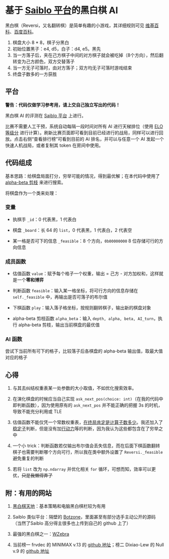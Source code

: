 # 基于 [Saiblo 平台](https://www.saiblo.net/)的黑白棋 AI

黑白棋（Reversi，又名翻转棋）是简单有趣的小游戏，其详细规则可见 [维基百科](https://zh.wikipedia.org/zh-cn/%E9%BB%91%E7%99%BD%E6%A3%8B)、[百度百科](https://baike.baidu.com/item/%E9%BB%91%E7%99%BD%E6%A3%8B/80689)。

1. 棋盘大小 8 * 8，棋子分黑白
2. 初始位置黑子：e4, d5，白子：d4, e5。黑先
3. 当一方落子后，夹在己方棋子中间的对方棋子就会被吃掉（8个方向），然后翻转变为己方颜色，双方交替落子
4. 当一方无子可落时，由对方落子；双方均无子可落时游戏结束
5. 终盘子数多的一方获胜


## 平台

**警告：代码仅做学习参考用，请上交自己独立写出的代码！**

黑白棋 AI 的评测在 [Saiblo 平台](https://www.saiblo.net/) 上进行。


比赛不需要人工干预，系统自动每隔一段时间对所有 AI 进行天梯排位（使用 [ELO 等级分](https://zh.wikipedia.org/wiki/%E7%AD%89%E7%BA%A7%E5%88%86) 进行计算）。刷新比赛页面即可看到目前已经进行的战局，同样可以进行回放。点击右侧“查看排行榜”可看到目前的 AI 排名，并可以与任意一个 AI 发起一个快速人机战局，或者复制其 token 在房间中使用。

## 代码组成

基本思路：给棋盘局面打分，穷举可能的情况，得到最优解；在本代码中使用了 [alpha-beta 剪枝](https://en.wikipedia.org/wiki/Alpha%E2%80%93beta_pruning) 来进行搜索。

将棋盘作为一个类来处理：

### 变量

* 执棋手 `_id`：0 代表黑，1 代表白

* 棋盘 `_board`：长 64 的 `list`，0 代表黑，1 代表白，2 代表空

* 某一格是否可下的信息 `_feasible`：8 个方向，`0b00000000` 8 位存储可行的方向信息

### 成员函数

* 估值函数 `value`：赋予每个格子一个权重，输出 = 己方 - 对方加权和，这样就是一个**零和博弈**

* 判断函数 `feasible`：输入某一格坐标，将可行方向的信息存储在 `self._feasible` 中，再输出是否可落子的布尔值

* 下棋函数 `play`：输入落子格坐标，按规则翻转棋子，输出新的棋盘对象

* alpha-beta 剪枝函数 `alpha_beta`：输入 `depth, alpha, beta, AI_turn`，执行 alpha-beta 剪枝，输出当前棋盘的最优值

### AI 函数

尝试下当前所有可下的格子，比较落子后各棋盘的 alpha-beta 输出值，取最大值对应的格子

## 心得

1. 与其去纠结权重表某一处参数的大小取值，不如优化搜索效率。

2. 在演化棋盘的时候应当自己实现 `ask_next_pos(choice: int)`（在我的代码中即判断函数），因为使用原有的 `ask_next_pos` 并不能正确的把握 3s 的时机，导致不能充分利用或 TLE

3. 估值函数不能仅凭一个常数权重表，<u>在终局肯定是计算子数多少</u>。我还加入了[稳定子](http://www.soongsky.com/othello/strategy/stable.php)判断，但是没有加[行动力](http://www.soongsky.com/othello/strategy/mobility.php)等的判断，因为我认为这些都包含在了穷举之中

4. 一个小 trick：判断函数若仅输出布尔值会丢失信息，而在后面下棋函数翻转棋子也需要判断哪个方向可行，所以我在类中额外设置了 `Reversi._feasible` 避免重复的判断

5. 若将 `list` 改为 `np.ndarray` 并优化相关 `for` 循环，可想而知，效率可以更优，~~只是我懒得弄了~~

## 附：有用的网站

1. [黑白棋天地](http://www.soongsky.com/othello/)：基本策略和电脑黑白棋栏较为有用

2. Saiblo 类似平台：隔壁的 [Botzone](https://botzone.org.cn/)，里面甚至有部分选手主动公开的源码（当然了Saiblo 高分得主很多也上传到自己的 github 上了）

3. 最强的黑白棋之一：[WZebra](http://radagast.se/othello/download.html)

4. 当前榜一 frvdec 的 MINIMAX v.13 的 [github 地址](https://github.com/frvdecQAQ/reversi)；榜二 Dixiao-Lew 的 Null v.9 的 [github 地址](https://github.com/Dixiao-L/othello)
